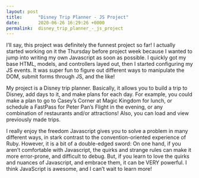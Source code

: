 ```yaml
---
layout: post
title:      "Disney Trip Planner - JS Project"
date:       2020-06-26 16:29:26 +0000
permalink:  disney_trip_planner_-_js_project
---
```



I’ll say, this project was definitely the funnest project so far! I actually started working on it the Thursday before project week because I wanted to jump into writing my own Javascript as soon as possible. I quickly got my base HTML, models, and controllers layed out, then I started configuring my JS events. It was super fun to figure out different ways to manipulate the DOM, submit forms through JS, and the like!

My project is a Disney trip planner. Basically, it allows you to build a trip to Disney, add days to it, and make plans for each day. For example, you could make a plan to go to Casey’s Corner at Magic Kingdom for lunch, or schedule a FastPass for Peter Pan’s Flight in the evening, or any combination of restaurants and/or attractions! Also, you can load and view previously made trips.

I really enjoy the freedom Javascript gives you to solve a problem in many different ways, in stark contrast to the convention-oriented experience of Ruby. However, it is a bit of a double-edged sword: On one hand, if you aren’t comfortable with Javascript, the quirks and strange rules can make it more error-prone, and difficult to debug. But, if you learn to love the quirks and nuances of Javascript, and embrace them, it can be VERY powerful. I think JavaScript is awesome, and I can’t wait to learn more!
